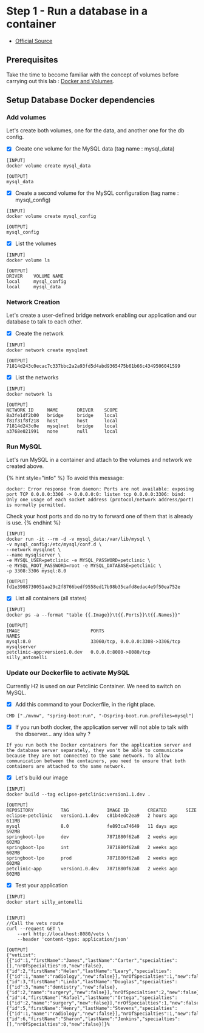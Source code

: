 # Step 1 - Run a database in a container

* [Official Source](https://docs.docker.com/language/java/develop/#run-a-database-in-a-container)

## Prerequisites

Take the time to become familiar with the concept of volumes before carrying out this lab : [Docker and Volumes](https://docs.docker.com/storage/volumes/).

## Setup Database Docker dependencies

### Add volumes

Let's create both volumes, one for the data, and another one for the db config.

* [x] Create one volume for the MySQL data (tag name : mysql_data)

```
[INPUT]
docker volume create mysql_data

[OUTPUT]
mysql_data
```

* [x] Create a second volume for the MySQL configuration (tag name : mysql_config)

```
[INPUT]
docker volume create mysql_config

[OUTPUT]
mysql_config
```

* [x] List the volumes

```
[INPUT]
docker volume ls  

[OUTPUT]
DRIVER    VOLUME NAME
local     mysql_config
local     mysql_data
```

### Network Creation

Let's create a user-defined bridge network enabling our application and our database to talk to each other.

* [x] Create the network

```
[INPUT]
docker network create mysqlnet

[OUTPUT]
71814d243c0ecac7c337bbc2a2a93fd5d4abd9365475b61b66c4349506041599
```

* [x] List the networks

```
[INPUT]
docker network ls

[OUTPUT]
NETWORK ID     NAME       DRIVER    SCOPE
8a3fe1df2b00   bridge     bridge    local
f81f31f8f218   host       host      local
71814d243c0e   mysqlnet   bridge    local
a3768e021991   none       null      local
```

### Run MySQL

Let's run MySQL in a container and attach to the volumes and network we created above.

{% hint style="info" %}
To avoid this message:
```
docker: Error response from daemon: Ports are not available: exposing port TCP 0.0.0.0:3306 -> 0.0.0.0:0: listen tcp 0.0.0.0:3306: bind: Only one usage of each socket address (protocol/network address/port) is normally permitted.
```
Check your host ports and do no try to forward one of them that is already is use.
{% endhint %}

```
[INPUT]
docker run -it --rm -d -v mysql_data:/var/lib/mysql \
-v mysql_config:/etc/mysql/conf.d \
--network mysqlnet \
--name mysqlserver \
-e MYSQL_USER=petclinic -e MYSQL_PASSWORD=petclinic \
-e MYSQL_ROOT_PASSWORD=root -e MYSQL_DATABASE=petclinic \
-p 3308:3306 mysql:8.0

[OUTPUT]
fd1e3908730051aa29c2f8766bedf9558ed17b98b35cafd8edac4e9f50ea752e
```

* [x] List all containers (all states)

```
[INPUT]
docker ps -a --format "table {{.Image}}\t{{.Ports}}\t{{.Names}}"

[OUTPUT]
IMAGE                          PORTS                               NAMES
mysql:8.0                      33060/tcp, 0.0.0.0:3308->3306/tcp   mysqlserver
petclinic-app:version1.0.dev   0.0.0.0:8080->8080/tcp              silly_antonelli
```

### Update our Dockerfile to activate MySQL

Currently H2 is used on our Petclinic Container. We need to switch on MySQL.

* [x] Add this command to your Dockerfile, in the right place.

```
CMD ["./mvnw", "spring-boot:run", "-Dspring-boot.run.profiles=mysql"]
```

* [x] If you run both docker, the application server will not able to talk with the dbserver... any idea why ?

```
If you run both the Docker containers for the application server and the database server separately, they won't be able to communicate because they are not connected to the same network. To allow communication between the containers, you need to ensure that both containers are attached to the same network.
```

* [x] Let's build our image

```
[INPUT]
docker build --tag eclipse-petclinic:version1.1.dev .

[OUTPUT]
REPOSITORY          TAG              IMAGE ID       CREATED       SIZE
eclipse-petclinic   version1.1.dev   c81b4edc2ea9   2 hours ago   611MB
mysql               8.0              fe893ca74649   11 days ago   592MB
springboot-lpo      dev              7871880f62a8   2 weeks ago   602MB
springboot-lpo      int              7871880f62a8   2 weeks ago   602MB
springboot-lpo      prod             7871880f62a8   2 weeks ago   602MB
petclinic-app       version1.0.dev   7871880f62a8   2 weeks ago   602MB
```

* [x] Test your application

```
[INPUT]
docker start silly_antonelli


[INPUT]
//Call the vets route
curl --request GET \
    --url http://localhost:8080/vets \
    --header 'content-type: application/json'

[OUTPUT]
{"vetList":[{"id":1,"firstName":"James","lastName":"Carter","specialties":[],"nrOfSpecialties":0,"new":false},{"id":2,"firstName":"Helen","lastName":"Leary","specialties":[{"id":1,"name":"radiology","new":false}],"nrOfSpecialties":1,"new":false},{"id":3,"firstName":"Linda","lastName":"Douglas","specialties":[{"id":3,"name":"dentistry","new":false},{"id":2,"name":"surgery","new":false}],"nrOfSpecialties":2,"new":false},{"id":4,"firstName":"Rafael","lastName":"Ortega","specialties":[{"id":2,"name":"surgery","new":false}],"nrOfSpecialties":1,"new":false},{"id":5,"firstName":"Henry","lastName":"Stevens","specialties":[{"id":1,"name":"radiology","new":false}],"nrOfSpecialties":1,"new":false},{"id":6,"firstName":"Sharon","lastName":"Jenkins","specialties":[],"nrOfSpecialties":0,"new":false}]}%
```
